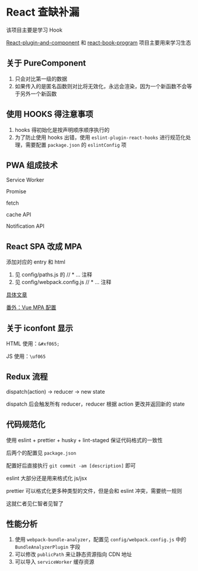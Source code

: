 # React 查缺补漏

该项目主要是学习 Hook

[React-plugin-and-component](https://github.com/KokoTa/React-plugin-and-component) 和 [react-book-program](https://github.com/KokoTa/react-book-program) 项目主要用来学习生态

## 关于 PureComponent

1. 只会对比第一级的数据
2. 如果传入的是匿名函数则对比将无效化，永远会渲染，因为一个新函数不会等于另外一个新函数

## 使用 HOOKS 得注意事项

1. hooks 得初始化是按声明顺序顺序执行的
2. 为了防止使用 hooks 出错，使用 `eslint-plugin-react-hooks` 进行规范化处理，需要配置 `package.json` 的 `eslintConfig` 项

## PWA 组成技术

Service Worker

Promise

fetch

cache API

Notification API

## React SPA 改成 MPA

添加对应的 entry 和 html

1. 见 config/paths.js 的 // * ... 注释
2. 见 config/webpack.config.js // * ... 注释

[具体文章](https://blog.csdn.net/q1519187064/article/details/105842481)

[番外：Vue MPA 配置](http://blog.poetries.top/2019/06/01/vue-muti-page-config/)

## 关于 iconfont 显示

HTML 使用：`&#xf065;`

JS 使用：`\uf065`

## Redux 流程

dispatch(action) -> reducer -> new state

dispatch 后会触发所有 reducer，reducer 根据 action 更改并返回新的 state

## 代码规范化

使用 eslint + prettier + husky + lint-staged 保证代码格式的一致性

后两个的配置见 `package.json`

配置好后直接执行 `git commit -am [description]` 即可

eslint 大部分还是用来格式化 js/jsx

prettier 可以格式化更多种类型的文件，但是会和 eslint 冲突，需要统一规则

这就仁者见仁智者见智了

## 性能分析

1. 使用 `webpack-bundle-analyzer`，配置见 `config/webpack.config.js` 中的 `BundleAnalyzerPlugin` 字段
2. 可以修改 `publicPath` 来让静态资源指向 CDN 地址
3. 可以导入 `serviceWorker` 缓存资源
